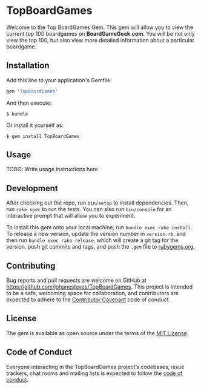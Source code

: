 # TopBoardGames

Welcome to the Top BoardGames Gem. This gem will allow you to view the current top 100 boardgames on <strong>BoardGameGeek.com</strong>. You will be not only view the top 100, but also view more detailed information about a particular boardgame.  

## Installation

Add this line to your application's Gemfile:

```ruby
gem 'TopBoardGames'
```

And then execute:

    $ bundle

Or install it yourself as:

    $ gem install TopBoardGames

## Usage

TODO: Write usage instructions here

## Development

After checking out the repo, run `bin/setup` to install dependencies. Then, run `rake spec` to run the tests. You can also run `bin/console` for an interactive prompt that will allow you to experiment.

To install this gem onto your local machine, run `bundle exec rake install`. To release a new version, update the version number in `version.rb`, and then run `bundle exec rake release`, which will create a git tag for the version, push git commits and tags, and push the `.gem` file to [rubygems.org](https://rubygems.org).

## Contributing

Bug reports and pull requests are welcome on GitHub at https://github.com/johanesteves/TopBoardGames. This project is intended to be a safe, welcoming space for collaboration, and contributors are expected to adhere to the [Contributor Covenant](http://contributor-covenant.org) code of conduct.

## License

The gem is available as open source under the terms of the [MIT License](http://opensource.org/licenses/MIT).

## Code of Conduct

Everyone interacting in the TopBoardGames project’s codebases, issue trackers, chat rooms and mailing lists is expected to follow the [code of conduct](https://github.com/johanesteves/TopBoardGames/blob/master/CODE_OF_CONDUCT.md).
